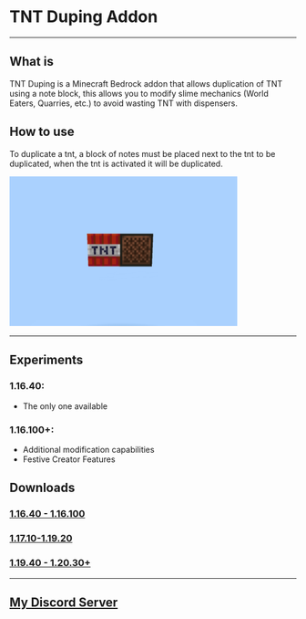 # TNT Duping Addon
---
## What is
TNT Duping is a Minecraft Bedrock addon that allows duplication of TNT using a note block, this allows you to modify slime mechanics (World Eaters, Quarries, etc.) to avoid wasting TNT with dispensers.

## How to use
To duplicate a tnt, a block of notes must be placed next to the tnt to be duplicated, when the tnt is activated it will be duplicated.

<img src="https://github.com/AlecsDeveloper/Sapling/blob/beta/assets/guides/tntDuping.png?raw=true" width="400px"></img>

---
## Experiments
### 1.16.40:
- The only one available

### 1.16.100+:
- Additional modification capabilities
- Festive Creator Features


## Downloads
### [1.16.40 - 1.16.100](https://cdn.discordapp.com/attachments/1087690020808298546/1095559743097016351/TNT_Dupper_1.16.40-1.mcpack)
### [1.17.10-1.19.20](https://cdn.discordapp.com/attachments/1087690020808298546/1095559957111390358/TNT_Dupper_BE.mcpack)
### [1.19.40 - 1.20.30+](https://cdn.discordapp.com/attachments/1087690020808298546/1095560208207577158/TNT_Duping_1.19.40.mcpack)

---
## [My Discord Server](https://discord.gg/96Uyt3KWT5)
